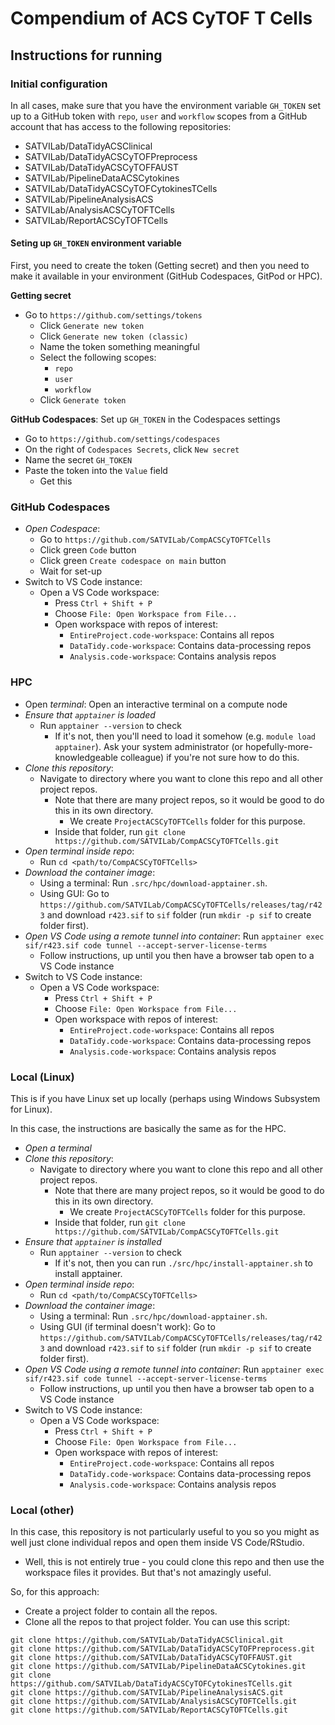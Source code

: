 # Compendium of ACS CyTOF T Cells

## Instructions for running

### Initial configuration

In all cases, make sure that you have the environment variable `GH_TOKEN` set up to a GitHub token with `repo`, `user` and `workflow` scopes
from a GitHub account that has access to the following repositories:

- SATVILab/DataTidyACSClinical
- SATVILab/DataTidyACSCyTOFPreprocess
- SATVILab/DataTidyACSCyTOFFAUST
- SATVILab/PipelineDataACSCytokines
- SATVILab/DataTidyACSCyTOFCytokinesTCells
- SATVILab/PipelineAnalysisACS
- SATVILab/AnalysisACSCyTOFTCells
- SATVILab/ReportACSCyTOFTCells

#### Seting up `GH_TOKEN` environment variable

First, you need to create the token (Getting secret) and then you need to make it available in your environment (GitHub Codespaces, GitPod or HPC).

**Getting secret**

- Go to `https://github.com/settings/tokens`
  - Click `Generate new token`
  - Click `Generate new token (classic)`
  - Name the token something meaningful
  - Select the following scopes:
    - `repo`
    - `user`
    - `workflow`
  - Click `Generate token`

**GitHub Codespaces**: Set up `GH_TOKEN` in the Codespaces settings

- Go to `https://github.com/settings/codespaces`
- On the right of `Codespaces Secrets`, click `New secret`
- Name the secret `GH_TOKEN`
- Paste the token into the `Value` field
  - Get this

### GitHub Codespaces

- *Open Codespace*:
  - Go to `https://github.com/SATVILab/CompACSCyTOFTCells`
  - Click green `Code` button
  - Click green `Create codespace on main` button
  - Wait for set-up
- Switch to VS Code instance:
  - Open a VS Code workspace:
    - Press `Ctrl + Shift + P`
    - Choose `File: Open Workspace from File...`
    - Open workspace with repos of interest:
      - `EntireProject.code-workspace`: Contains all repos
      - `DataTidy.code-workspace`: Contains data-processing repos
      - `Analysis.code-workspace`: Contains analysis repos

### HPC

- Open *terminal*: Open an interactive terminal on a compute node
- *Ensure that `apptainer` is loaded*
  - Run `apptainer --version` to check
    - If it's not, then you'll need to load it somehow (e.g. `module load apptainer`). Ask your system administrator (or hopefully-more-knowledgeable colleague) if you're not sure how to do this.
- *Clone this repository*:
  - Navigate to directory where you want to clone this repo and all other project repos.
    - Note that there are many project repos, so it would be good to do this in its own directory.
      - We create `ProjectACSCyTOFTCells` folder for this purpose.
    - Inside that folder, run `git clone https://github.com/SATVILab/CompACSCyTOFTCells.git`
- *Open terminal inside repo*:
  - Run `cd <path/to/CompACSCyTOFTCells>`
- *Download the container image*:
  - Using a terminal: Run `.src/hpc/download-apptainer.sh`.
  - Using GUI: Go to `https://github.com/SATVILab/CompACSCyTOFTCells/releases/tag/r423` and download `r423.sif` to `sif` folder (run `mkdir -p sif` to create folder first).
- *Open VS Code using a remote tunnel into container*: Run `apptainer exec sif/r423.sif code tunnel --accept-server-license-terms`
    - Follow instructions, up until you then have a browser tab open to a VS Code instance
- Switch to VS Code instance:
  - Open a VS Code workspace:
    - Press `Ctrl + Shift + P`
    - Choose `File: Open Workspace from File...`
    - Open workspace with repos of interest:
      - `EntireProject.code-workspace`: Contains all repos
      - `DataTidy.code-workspace`: Contains data-processing repos
      - `Analysis.code-workspace`: Contains analysis repos

### Local (Linux)

This is if you have Linux set up locally (perhaps using Windows Subsystem for Linux).

In this case, the instructions are basically the same as for the HPC.

- *Open a terminal*
- *Clone this repository*:
  - Navigate to directory where you want to clone this repo and all other project repos.
    - Note that there are many project repos, so it would be good to do this in its own directory.
      - We create `ProjectACSCyTOFTCells` folder for this purpose.
    - Inside that folder, run `git clone https://github.com/SATVILab/CompACSCyTOFTCells.git`
- *Ensure that `apptainer` is installed*
  - Run `apptainer --version` to check
    - If it's not, then you can run `./src/hpc/install-apptainer.sh` to install apptainer.
- *Open terminal inside repo*:
  - Run `cd <path/to/CompACSCyTOFTCells>`
- *Download the container image*:
  - Using a terminal: Run `.src/hpc/download-apptainer.sh`.
  - Using GUI (if terminal doesn't work): Go to `https://github.com/SATVILab/CompACSCyTOFTCells/releases/tag/r423` and download `r423.sif` to `sif` folder (run `mkdir -p sif` to create folder first).
- *Open VS Code using a remote tunnel into container*: Run `apptainer exec sif/r423.sif code tunnel --accept-server-license-terms`
    - Follow instructions, up until you then have a browser tab open to a VS Code instance
- Switch to VS Code instance:
  - Open a VS Code workspace:
    - Press `Ctrl + Shift + P`
    - Choose `File: Open Workspace from File...`
    - Open workspace with repos of interest:
      - `EntireProject.code-workspace`: Contains all repos
      - `DataTidy.code-workspace`: Contains data-processing repos
      - `Analysis.code-workspace`: Contains analysis repos

### Local (other)

In this case, this repository is not particularly useful to you so you might as well just clone individual repos and open them inside VS Code/RStudio.
- Well, this is not entirely true - you could clone this repo and then use the workspace files it provides. But that's not amazingly useful.

So, for this approach:

- Create a project folder to contain all the repos.
- Clone all the repos to that project folder. You can use this script:

```
git clone https://github.com/SATVILab/DataTidyACSClinical.git
git clone https://github.com/SATVILab/DataTidyACSCyTOFPreprocess.git
git clone https://github.com/SATVILab/DataTidyACSCyTOFFAUST.git
git clone https://github.com/SATVILab/PipelineDataACSCytokines.git
git clone https://github.com/SATVILab/DataTidyACSCyTOFCytokinesTCells.git
git clone https://github.com/SATVILab/PipelineAnalysisACS.git
git clone https://github.com/SATVILab/AnalysisACSCyTOFTCells.git
git clone https://github.com/SATVILab/ReportACSCyTOFTCells.git
```
